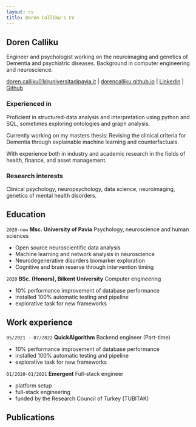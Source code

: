 ```yaml
---
layout: cv
title: Doren Calliku's CV
---
```


## Doren Calliku

Engineer and psychologist working on the neuroimaging and genetics of Dementia and psychiatric diseases. Background in computer engineering and neuroscience. 

<div id="webaddress">
<a href="doren.calliku01@universitadipavia.it">doren.calliku01@universitadipavia.it</a>
| <a href="dorencalliku.github.io">dorencalliku.github.io</a>
| <a href="https://www.linkedin.com/in/doren-calliku-23a55623b/">Linkedin</a>
| <a href="https://github.com/DorenCalliku">Github</a>
</div>

### Experienced in

Proficient in structured-data analysis and interpretation using python and SQL, sometimes exploring ontologies and graph analysis.

Currently working on my masters thesis: Revising the clinical criteria for Dementia through explainable machine learning and counterfactuals.

With experience both in industry and academic research in the fields of health, finance, and asset management.

### Research interests

Clinical psychology, neuropsychology, data science, neuroimaging, genetics of mental health disorders.

## Education

`2020-now`
__Msc. University of Pavia__ Psychology, neuroscience and human sciences

- Open source neuroscientific data analysis
- Machine learning and network analysis in neuroscience
- Neurodegenerative disorders biomarker exploration
- Cognitive and brain reserve through intervention timing

`2020`
__BSc. (Honors), Bilkent University__ Computer engineering

- 10% performance improvement of database performance
- installed 100% automatic testing and pipeline
- explorative task for new frameworks

## Work experience

`05/2021 - 07/2022`
__QuickAlgorithm__ Backend engineer (Part-time)

- 10% performance improvement of database performance
- installed 100% automatic testing and pipeline
- explorative task for new frameworks

`01/2020-01/2021`
__Emergent__ Full-stack engineer

- platform setup
- full-stack engineering
- funded by the Research Council of Turkey (TUBITAK)

## Publications

<!-- ### Footer

Last updated: November 2022 -->


